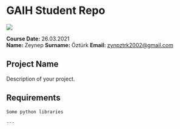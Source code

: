 # GAIH Student Repo 
![](img/newlogo.png)

**Course Date:** 26.03.2021  
**Name:** Zeynep 
**Surname:** Öztürk
**Email:** zynpztrk2002@gmail.com  


## Project Name
Description of your project.

## Requirements
```
Some python libraries

---


